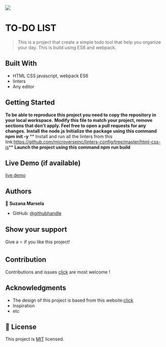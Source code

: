 ![](https://img.shields.io/badge/Microverse-blueviolet)

# TO-DO LIST
> This is a project that create a simple todo tool that help you organize your day. This is build using ES6 and webpack.


## Built With

- HTML CSS javascript, webpack ES6
- linters
- Any editor


## Getting Started

**To be able to reproduce this project you need to copy the repository in your local workspace.**
**Modify this file to match your project, remove sections that don't apply. Feel free to open a pull requests for any changes.**
**Install the node.js**
**Initialize the package using this command npm init -y**
** Install and run all the linters from this link:https://github.com/microverseinc/linters-config/tree/master/html-css-js**
**Launch the project using this command npm run build**

## Live Demo (if available)

[live demo](https://suzi216.github.io/To-Do-List/src/)

## Authors

👤 **Suzana Marsela**

- GitHub: [@githubhandle](https://github.com/Suzi216)


## Show your support

Give a ⭐️ if you like this project!

## Contribution

Contributions and issues [click](https://github.com/Suzi216/To-Do-List/issues) are most welcome !

## Acknowledgments

- The design of this project is based from this website:[click](https://www.behance.net/gallery/29845175/CC-Global-Summit-2015)
- Inspiration
- etc

## 📝 License

This project is [MIT](./MIT.md) licensed.
